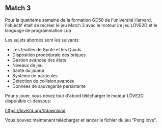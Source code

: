## Match 3

Pour la quatrième  semaine de la formation GD50 de l'université Harvard, l'objectif était de recréer le jeu Match 3 avec le moteur de jeu LÖVE2D et le language de programmation Lua

Les sujets abordés sont les suivants:

- Les feuilles de Sprite et les Quads
- Disposition procédurale des briques
- Gestion avancée des états
- Niveaux de jeu
- Santé du joueur
- Système de particules
- Détection de collision avancée
- Données de sauvegarde persistante

Pour y jouer, vous devez tout d'abord télécharger le moteur LÖVE2D disponible ci-dessous:

https://love2d.org/#download

Vous pouvez maintenant télécharger et lancer le fichier du jeu "Pong.love".